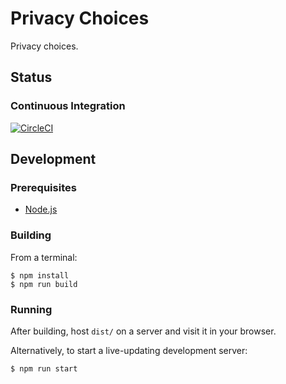 # Privacy Choices
Privacy choices.

## Status
### Continuous Integration
[![CircleCI](https://circleci.com/gh/benjeh32/privacy-choices.svg?style=svg)](https://circleci.com/gh/benjeh32/privacy-choices)

## Development
### Prerequisites
- [Node.js](https://nodejs.org/)

### Building
From a terminal:
```console 
$ npm install
$ npm run build
```

### Running
After building, host `dist/` on a server and visit it in your browser.

Alternatively, to start a live-updating development server:
```console
$ npm run start
```
